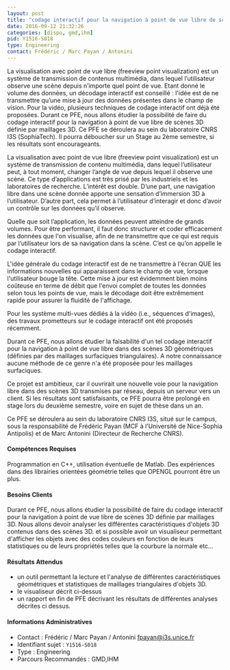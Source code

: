 ```yaml
---
layout: post
title: "codage interactif pour la navigation à point de vue libre de scènes 3D"
date: 2016-09-12 21:32:26
categories: [dispo, gmd,ihm]
pid: Y1516-S018
type: Engineering
contact: Frédéric / Marc Payan / Antonini
---
```

       
La visualisation avec point de vue libre (freeview point visualization) est un système de transmission de contenus multimédia, dans lequel l’utilisateur observe une scène depuis n’importe quel point de vue. Etant donné le volume des données, un décodage interactif est conseillé : l'idée est de ne transmettre qu’une mise à jour des données présentes dans le champ de vision. Pour la vidéo, plusieurs techniques de codage interactif ont déjà été proposées. Durant ce PFE, nous allons étudier la possibilité de faire du codage interactif pour la navigation à point de vue libre de scènes 3D définie par maillages 3D. Ce PFE se déroulera au sein du laboratoire CNRS I3S (SophiaTech). Il pourra déboucher sur un Stage au 2ème semestre, si les résultats sont encourageants.

La visualisation avec point de vue libre (freeview point visualization) est un système de transmission de contenu multimédia, dans lequel l’utilisateur peut, à tout moment, changer l’angle de vue depuis lequel il observe une scène. Ce type d’applications est très prisé par les industriels et les laboratoires de recherche. L’intérêt est double. D’une part, une navigation libre dans une scène donnée apporte une sensation d’immersion 3D à l’utilisateur. D’autre part, cela permet à l’utilisateur d’interagir et donc d’avoir un contrôle sur les données qu’il observe.

Quelle que soit l’application, les données peuvent atteindre de grands volumes. Pour être performant, il faut donc structurer et coder efficacement les données que l'on visualise, afin de ne transmettre que ce qui est requis par l’utilisateur lors de sa navigation dans la scène. C’est ce qu’on appelle le codage interactif.

L'idée générale du codage interactif est de ne transmettre à l'écran QUE les informations nouvelles qui apparaissent dans le champ de vue, lorsque l'utilisateur bouge la tête. Cette mise à jour est évidemment bien moins coûteuse en terme de débit que l'envoi complet de toutes les données selon tous les points de vue, mais le décodage doit être extrêmement rapide pour assurer la fluidité de l'affichage.

Pour les système multi-vues dédiés à la vidéo (i.e., séquences d'images), des travaux prometteurs sur le codage interactif ont été proposés récemment.

Durant ce PFE, nous allons étudier la faisabilité d'un tel codage interactif pour la navigation à point de vue libre dans des scènes 3D géométriques (définies par des maillages surfaciques triangulaires). A notre connaissance aucune méthode de ce genre n'a été proposée pour les maillages surfaciques.

Ce projet est ambitieux, car il ouvrirait une nouvelle voie pour la navigation libre dans des scènes 3D transmises par réseau, depuis un serveur vers un client. Si les résultats sont satisfaisants, ce PFE pourra être prolongé en stage lors du deuxième semestre, voire en sujet de thèse dans un an. 

Ce PFE se déroulera au sein du laboratoire CNRS I3S, situé sur le campus, sous la responsabilité de Frédéric Payan (MCF à l’Université de Nice-Sophia Antipolis) et de Marc Antonini (Directeur de Recherche CNRS). 

#### Compétences Requises
Programmation en C++, 
utilisation éventuelle de Matlab. 
Des expériences dans des librairies orientées géométrie telles que OPENGL pourront être un plus.


#### Besoins Clients
Durant ce PFE, nous allons étudier la possibilité de faire du codage interactif pour la navigation à point de vue libre de scènes 3D définie par maillages 3D. Nous allons devoir analyser les différentes caractéristiques d'objets 3D contenus dans des scènes 3D. et si possible avoir un visualiseur permettant d'afficher les objets avec des codes couleurs en fonction de leurs statistiques ou de leurs propriétés telles que la courbure la normale etc...

#### Résultats Attendus
- un outil permettant la lecture et l'analyse de différentes caractéristiques géométriques et statistiques de maillages triangulaires d'objets 3D.
- le visualiseur décrit ci-dessus
- un rapport en fin de PFE décrivant les résultats de différentes analyses décrites ci dessus.
     

#### Informations Administratives
  * Contact : Frédéric / Marc Payan / Antonini <fpayan@i3s.unice.fr>
  * Identifiant sujet : `Y1516-S018`
  * Type : Engineering
  * Parcours Recommandés : GMD,IHM
     